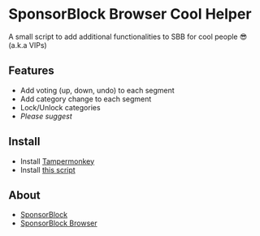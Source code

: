 # SponsorBlock Browser Cool Helper
A small script to add additional functionalities to SBB for cool people 😎 (a.k.a VIPs)

## Features
- Add voting (up, down, undo) to each segment
- Add category change to each segment
- Lock/Unlock categories
- *Please suggest*

## Install
- Install [Tampermonkey](https://www.tampermonkey.net)
- Install [this script](https://raw.githubusercontent.com/ducng99/SBBCoolHelper/master/SBBCoolHelper.user.js)

## About
- [SponsorBlock](https://sponsor.ajay.app/)
- [SponsorBlock Browser](https://sb.ltn.fi/)
